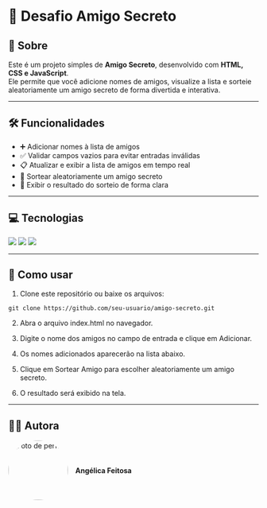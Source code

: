 # 🎁 Desafio Amigo Secreto

## 📌 Sobre
Este é um projeto simples de **Amigo Secreto**, desenvolvido com **HTML, CSS e JavaScript**.  
Ele permite que você adicione nomes de amigos, visualize a lista e sorteie aleatoriamente um amigo secreto de forma divertida e interativa.

---

## 🛠 Funcionalidades
- ➕ Adicionar nomes à lista de amigos  
- ✅ Validar campos vazios para evitar entradas inválidas  
- 📋 Atualizar e exibir a lista de amigos em tempo real  
- 🎲 Sortear aleatoriamente um amigo secreto  
- 🎉 Exibir o resultado do sorteio de forma clara  

---

## 💻 Tecnologias
<div align="left">
  <img src="https://img.shields.io/badge/HTML-E34F26?style=for-the-badge&logo=html5&logoColor=white">
  <img src="https://img.shields.io/badge/CSS-1572B6?style=for-the-badge&logo=css3&logoColor=white">
  <img src="https://img.shields.io/badge/JavaScript-F7DF1E?style=for-the-badge&logo=javascript&logoColor=black">
</div>

---

## 🚀 Como usar
1. Clone este repositório ou baixe os arquivos:
```
git clone https://github.com/seu-usuario/amigo-secreto.git
```
2. Abra o arquivo index.html no navegador.

3. Digite o nome dos amigos no campo de entrada e clique em Adicionar.

4. Os nomes adicionados aparecerão na lista abaixo.

5. Clique em Sortear Amigo para escolher aleatoriamente um amigo secreto.

6. O resultado será exibido na tela.

---

## 👩🏾 Autora
<div style="display: flex; align-items: center; gap: 15px;">
  <img src="img/fotodeperfil-eu.png" width="120" style="border-radius: 50%;" alt="Foto de perfil">
  <p><b>Angélica Feitosa</b></p>
</div>

